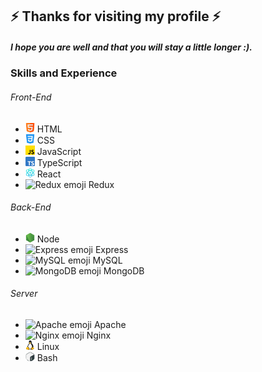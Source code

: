 ## ⚡ Thanks for visiting my profile ⚡
#####  I hope you are well and that you will stay a little longer :).
### Skills and Experience
###### Front-End
* <img src="https://github.com/Mattarek/Mattarek/blob/main/html.png?raw=true" alt="HTML emoji" height="15"/> HTML
* <img src="https://github.com/Mattarek/Mattarek/blob/main/css-3.png?raw=true" alt="CSS emoji" height="15"/> CSS
* <img src="https://github.com/Mattarek/Mattarek/blob/main/assets/js.png?raw=true" alt="JS emoji" height="15"/> JavaScript
* <img src="https://github.com/Mattarek/Mattarek/blob/main/assets/typescript.png?raw=true" alt="TS emoji" height="15"/> TypeScript
* <img src="https://github.com/Mattarek/Mattarek/blob/main/assets/physics.png?raw=true" alt="React emoji" height="15"/> React
* <img src="https://github.com/Mattarek/Mattarek/assets/88492272/e88e96ca-dffe-442b-abd8-3b868a399c0d" alt="Redux emoji" height="15"/> Redux

###### Back-End
* <img src="https://github.com/Mattarek/Mattarek/blob/main/assets/node-js.png?raw=true" alt="Node emoji" height="15"/> Node
* <img src="https://github.com/Mattarek/Mattarek/assets/88492272/b94b3ac1-dc22-45c7-a27e-ddca4ec8b7d6" alt="Express emoji" height="15"/> Express
* <img src="https://github.com/Mattarek/Mattarek/assets/88492272/13571970-c3ef-492b-92a0-2551745d7c31" alt="MySQL emoji" height="15"/> MySQL
* <img src="https://github.com/Mattarek/Mattarek/assets/88492272/862981b2-cc43-41e7-babf-556789fb7f6d" alt="MongoDB emoji" height="15"/> MongoDB

###### Server
* <img src="https://github.com/Mattarek/Mattarek/assets/88492272/7e713ae9-b48d-4de8-879b-4101487fe46f" alt="Apache emoji" height="15"/> Apache
* <img src="https://emojis.slackmojis.com/emojis/images/1643514397/3730/nginx.png?1643514397" alt="Nginx emoji" height="15"/> Nginx
* <img src="https://github.com/Mattarek/Mattarek/blob/main/assets/linux.png?raw=true" alt="Linux emoji" height="15"/> Linux
* <img src="https://github.com/Mattarek/Mattarek/blob/main/assets/gnu-bash.png?raw=true" alt="Bash emoji" height="15"/> Bash


